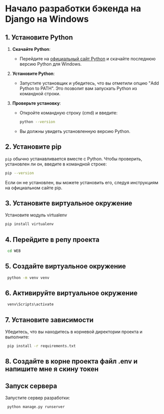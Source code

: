 # Начало разработки бэкенда на Django на Windows

## 1. Установите Python

1. **Скачайте Python**:
   - Перейдите на [официальный сайт Python](https://www.python.org/downloads/) и скачайте последнюю версию Python для Windows.

2. **Установите Python**:
   - Запустите установщик и убедитесь, что вы отметили опцию "Add Python to PATH". Это позволит вам запускать Python из командной строки.

3. **Проверьте установку**:
   - Откройте командную строку (cmd) и введите:
     ```bash
     python --version
     ```
   - Вы должны увидеть установленную версию Python.

## 2. Установите pip

`pip` обычно устанавливается вместе с Python. Чтобы проверить, установлен ли он, введите в командной строке:
```bash
pip --version
```
Если он не установлен, вы можете установить его, следуя инструкциям на официальном сайте pip.
## 3. Установите виртуальное окружение
Установите модуль virtualenv
   ```bash
   pip install virtualenv
   ```
## 4. Перейдите в репу проекта
   ```bash
    cd WEB
   ```
## 5. Создайте виртуальное окружение 
   ```bash
    python -m venv venv
   ```
## 6. Активируйте виртуальное окружение
   ```bash
    venv\Scripts\activate
   ```
## 7. Установите зависимости
Убедитесь, что вы находитесь в корневой директории проекта и выполните:
   ```bash
    pip install -r requirements.txt
   ```
## 8. Создайте в корне проекта файл .env и напишите мне я скину токен

## Запуск сервера
Запустите сервер разработки:
   ```bash
    python manage.py runserver
   ```
